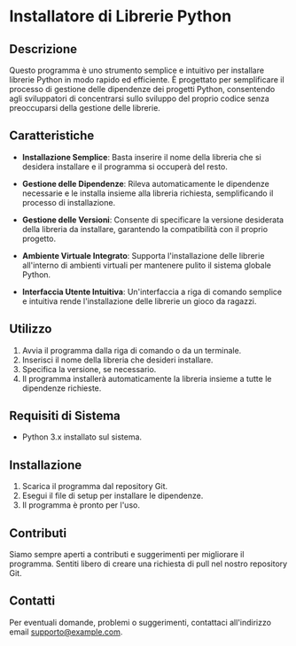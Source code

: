 # Installatore di Librerie Python

## Descrizione

Questo programma è uno strumento semplice e intuitivo per installare librerie Python in modo rapido ed efficiente. È progettato per semplificare il processo di gestione delle dipendenze dei progetti Python, consentendo agli sviluppatori di concentrarsi sullo sviluppo del proprio codice senza preoccuparsi della gestione delle librerie.

## Caratteristiche

- **Installazione Semplice**: Basta inserire il nome della libreria che si desidera installare e il programma si occuperà del resto.
  
- **Gestione delle Dipendenze**: Rileva automaticamente le dipendenze necessarie e le installa insieme alla libreria richiesta, semplificando il processo di installazione.

- **Gestione delle Versioni**: Consente di specificare la versione desiderata della libreria da installare, garantendo la compatibilità con il proprio progetto.

- **Ambiente Virtuale Integrato**: Supporta l'installazione delle librerie all'interno di ambienti virtuali per mantenere pulito il sistema globale Python.

- **Interfaccia Utente Intuitiva**: Un'interfaccia a riga di comando semplice e intuitiva rende l'installazione delle librerie un gioco da ragazzi.

## Utilizzo

1. Avvia il programma dalla riga di comando o da un terminale.
2. Inserisci il nome della libreria che desideri installare.
3. Specifica la versione, se necessario.
4. Il programma installerà automaticamente la libreria insieme a tutte le dipendenze richieste.

## Requisiti di Sistema

- Python 3.x installato sul sistema.

## Installazione

1. Scarica il programma dal repository Git.
2. Esegui il file di setup per installare le dipendenze.
3. Il programma è pronto per l'uso.

## Contributi

Siamo sempre aperti a contributi e suggerimenti per migliorare il programma. Sentiti libero di creare una richiesta di pull nel nostro repository Git.

## Contatti

Per eventuali domande, problemi o suggerimenti, contattaci all'indirizzo email supporto@example.com.

